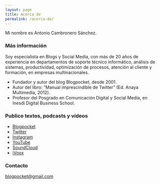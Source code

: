 ```yaml
---
layout: page
title: Acerca de
permalink: /acerca-de/
---
```


Mi nombre es Antonio Cambronero Sánchez. 

### Más información

Soy especialista en Blogs y Social Media, con más de 20 años de experiencia en departamentos de soporte técnico informático, análisis de sistemas, productividad, optimización de procesos, atención al cliente y formación, en empresas multinacionales.

- Fundador y autor del blog Blogpocket, desde 2001. 
- Autor del libro: “Manual imprescindible de Twitter” (Ed. Anaya Multimedia, 2012).
- Profesor del Posgrado en Comunicación Digital y Social Media, en Inesdi Digital Business School.

### Publico textos, podcasts y vídeos

- [Blogpocket](https://www.blogpocket.com)
- [Twitter](https://www.twitter.com/blogpocket)
- [Instagram](https://www.instagram.com/blogpocket)
- [YouTube](https://www.youtube.com/blogpocket)
- [SoundCloud](https://www.soundcloud.com/blogpocket)
- [iVoox](https://www.ivoox.com/podcast-ultima-cassette_sq_f1504833_1.html)

### Contacto

[blogpocket@gmail.com](mailto:blogpocket@gmail.com)
